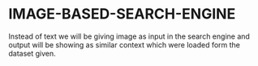 # IMAGE-BASED-SEARCH-ENGINE
Instead of text we will be giving image as input in the search engine and output will be showing as similar context which were loaded form the dataset given.
